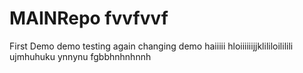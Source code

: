 # MAINRepo fvvfvvf
First Demo
demo testing
again changing demo
haiiiii
hloiiiiiijjklililoililili
ujmhuhuku
ynnynu
fgbbhnhnhnnh
